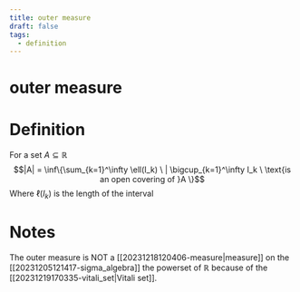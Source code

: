 ```yaml
---
title: outer measure
draft: false
tags:
  - definition
---
```

# outer measure

# Definition
For a set $A \subseteq \mathbb{R}$
$$|A| = \inf\{\sum_{k=1}^\infty \ell(I_k) \ | \bigcup_{k=1}^\infty I_k \  \text{is an open covering of }A \}$$
Where $\ell(I_k)$ is the length of the interval
# Notes
The outer measure is NOT a [[20231218120406-measure|measure]] on the [[20231205121417-sigma_algebra]] the powerset of $\mathbb{R}$ because of the [[20231219170335-vitali_set|Vitali set]].
